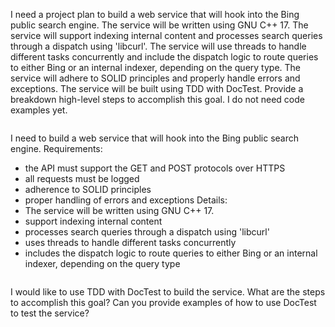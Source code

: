 I need a project plan to build a web service that will hook into the Bing public search engine. The service will be written using GNU C++ 17. The service will support indexing internal content and processes search queries through a dispatch using 'libcurl'. The service will use threads to handle different tasks concurrently and include the dispatch logic to route queries to either Bing or an internal indexer, depending on the query type. The service will adhere to SOLID principles and properly handle errors and exceptions. The service will be built using TDD with DocTest. Provide a breakdown high-level steps to accomplish this goal. I do not need code examples yet.
```

```
I need to build a web service that will hook into the Bing public search engine. 
Requirements:
- the API must support the GET and POST protocols over HTTPS
- all requests must be logged
- adherence to SOLID principles 
- proper handling of errors and exceptions
Details:
- The service will be written using GNU C++ 17.
- support indexing internal content
- processes search queries through a dispatch using 'libcurl'
- uses threads to handle different tasks concurrently 
- includes the dispatch logic to route queries to either Bing or an internal indexer, depending on the query type 
```

```
I would like to use TDD with DocTest to build the service. What are the steps to accomplish this goal? Can you provide examples of how to use DocTest to test the service?
```


